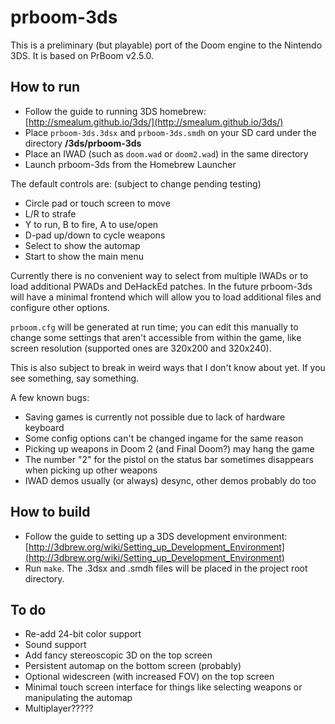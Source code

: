 # prboom-3ds

This is a preliminary (but playable) port of the Doom engine to the Nintendo 3DS. It is based on PrBoom v2.5.0.

## How to run

- Follow the guide to running 3DS homebrew: [http://smealum.github.io/3ds/](http://smealum.github.io/3ds/)
- Place `prboom-3ds.3dsx` and `prboom-3ds.smdh` on your SD card under the directory **/3ds/prboom-3ds**
- Place an IWAD (such as `doom.wad` or `doom2.wad`) in the same directory
- Launch prboom-3ds from the Homebrew Launcher

The default controls are: (subject to change pending testing)

- Circle pad or touch screen to move
- L/R to strafe
- Y to run, B to fire, A to use/open
- D-pad up/down to cycle weapons
- Select to show the automap
- Start to show the main menu

Currently there is no convenient way to select from multiple IWADs or to load additional PWADs and DeHackEd patches. In the future prboom-3ds will have a minimal frontend which will allow you to load additional files and configure other options.

`prboom.cfg` will be generated at run time; you can edit this manually to change some settings that aren't accessible from within the game, like screen resolution (supported ones are 320x200 and 320x240).

This is also subject to break in weird ways that I don't know about yet. If you see something, say something.

A few known bugs:

- Saving games is currently not possible due to lack of hardware keyboard
- Some config options can't be changed ingame for the same reason
- Picking up weapons in Doom 2 (and Final Doom?) may hang the game
- The number "2" for the pistol on the status bar sometimes disappears when picking up other weapons
- IWAD demos usually (or always) desync, other demos probably do too

## How to build

- Follow the guide to setting up a 3DS development environment: [http://3dbrew.org/wiki/Setting_up_Development_Environment](http://3dbrew.org/wiki/Setting_up_Development_Environment)
- Run `make`. The .3dsx and .smdh files will be placed in the project root directory.

## To do

- Re-add 24-bit color support
- Sound support
- Add fancy stereoscopic 3D on the top screen
- Persistent automap on the bottom screen (probably)
- Optional widescreen (with increased FOV) on the top screen
- Minimal touch screen interface for things like selecting weapons or manipulating the automap
- Multiplayer?????

